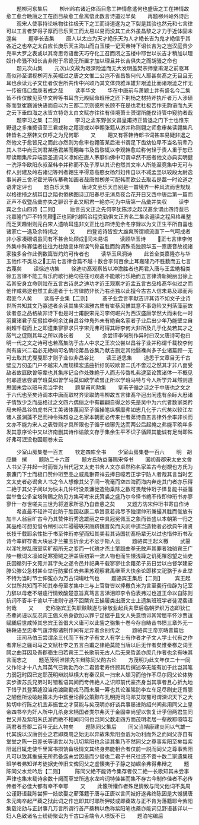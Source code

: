 <!-- { "loadSidebar": true } -->
　　题栁河东集后
　　栁州岭右诸近体靣目愈工神情愈逺何也盛唐之工在神情故愈工愈合晩唐之工在靣目故愈工愈离悟此数言诗道过半矣
　　再题栁州岭外诗后
　　观宋人使事持论咏物往往极天下之工而诗道遂为之下裂是其验也然元和七言律可以工言者梦得子厚而已乐天工而太易以易而没其工此外虽昌黎之才力于近体固未遑矣
　　题李长吉集
　　唐人以太白为天才絶乐天为人才絶长吉为鬼才絶信乎其各近之也卒之太白应长庚乐天主海山而白玉楼一记天帝特下诏长吉为之岂汉庭贵少兠率大罗之表或以其竒思竒语凿天巧夺化工召而闭之玉楼中耶世以长吉才稍加以理奴仆命骚不知长吉非附于吊诡无所置才加以理且并长吉俱失之而胡骚之命也
　　题元次山集
　　元次山文故为艰深险澁而无大发明盖樊宗师皇甫湜之前驱耳高似孙至谓视栁河东英崛过之唐之文惟二公岂不省昌黎何代人耶甚矣髙之无目且无耳也余读元子文佳者仅世所共传中兴颂乃其文体典雅浑雄非艰澁比而诸艰澁之作无一传彼借口盘庚者戒之哉
　　读李华文
　　华在中唐前与萧颖士并有盛名今二集皆不传仅散见英华文粹等书耳含元殿赋命班倕之匠下荆杨之材持斧执斤者万人涉碛砾而登崔巍诚快语而自以为三都二京则彼所长顾不在是也老杜极苦作无韵语而九天之云下垂四海之水皆立特竒太白文赋亦往往有佳境萧士赟谓所能仅诗管中窥豹者哉
　　题李习之集【二则】
　　李习之孟东野张文昌皇甫持正皆退之门下士也惟东野退之多推奬语至三君或称之籍湜或以李翺张籍从游并称则翺之师愈审矣读翺集凡韩皆名之祭韩文仅呼之为兄何耶
　　又
　　翺又有答韩侍郎书词甚率易疑非退之然他文于愈皆兄之而此亦然则为愈审也翺答某后进书谓足下齿幼位卑不当名前辈乃其人书中尚云刘君某杨君某而翺每书及昌黎辄以李观韩愈竝称何轻于责人重于恕已耶读翺集斥异端崇圣道词义凛如在唐人茅靡仙佛中可谓卓然不惑者他文亦典实明健一洗浮华欧阳永叔至韩李并称而不及子厚以其识也然其文率人所能至竟集中无可与梓人封建及岭右诸记等列者翺生平得意高愍女杨烈妇传自以不减孟坚以较段太尉逸事尚避三舍况霍光等传摹勒如画者哉唐惟栁差可配韩而欧公去取若是葢一时论道之语非定评也
　　题白乐天集
　　唐诗文至乐天自别是一畨境界一种风流而世规规以格律掎之胡耳目之隘也倦綉图诗辽阳春尽无消息夜合花开日又西中唐后第一篇而正声不収暨品彚亦失之聊识于此又昭君一絶亦可为中唐第一品彚并失収
　　读李宾之金山四诗【二则】
　　巵言云文正之先何李犹陈涉之起汉髙余谓此四诗葢已兆嘉隆门戸不特先鞭正也同时谢鸣治程克勤俱文正齐名二集余遍读之程风格虽整而乏天趣谢则元白宋人遗响耳逺非文正比也四诗见余冬序録以为文正生平所自喜也诸家亡一选及余特掲之
　　又
　　四登览诗皆宏大雄爽所谓顺流直下一气呵成者非小家凑砌语虽间有不甚合处顾成间未易语
　　读顾华玉诗
　　正七言律李何外集中殊寡佳者往往为杜陵变体所误气骨虽胜而韵调殊乖独顾华玉一禀唐音故视诸家独多合作此例数篇皆灼灼可传者也
　　读华玉风洞诗
　　此首全类嘉隆亦与华玉他作不类总之正前七言律合篇不越十数合李何百余止耳嘉隆乃不胜数而五七言古蔑矣
　　读徐迪功集
　　徐迪功髙观察皆以冲澹胜者也两君入唐与王孟絶相类徐五言律不能工有乐府歌行絶句往往可观髙不能歌行乐絶而五言律清新婉丽出徐上若其安身立命则竝在五言古诗总之迪功才近王观察才近孟五言古品格髙华似过之而他作咸弗逮也然工此道者于七言律防非长乃右丞独以此擅今古古人信未易及耶而两君匪今人矣
　　读高子业集【二则】
　　髙子业尝言李献吉评其诗不如文子业诗世所共知其文乃寡述者余读其集实温雅古质有崔蔡风惟其意不事竒险又刋落藻丽故读者忽之品格故非诗下也是时士甫脱宋元习李何崛兴为西汉盛唐学然大而未化一时羽翼诸君子反掇拾李何余沈自昌谷仲鳬外未有絶自名家者子业后出少年乃能壁立自树超千载而上之即遗集寥寥求只字宋元弗可得其眎李何大非所及几于化矣若其才之孱气之促则其年之所以弗长者
　　又
　　余尝评李何制作异时曰汉文唐诗可也曰明一代之文之诗可也若髙集防于古人中求之王次公尝以昌谷子业并称谓千载校李何尚有废兴二君必无絶响可名确论苐昌谷集乃献吉删定其他翳襍尚多子业诸篇顾一无可去取其尤戛戛耶才则子业似非昌谷比
　　读王道思集
　　道思于文章目无千古壁立万仞虽门户不越宋人而规模宏逺曲折纡防较欧曽二氏不啻过之然其才非八靣受敌者故匪欧曽等辈也其集序记合作处殊絶于人而志传啓札弗逮至论策诸体一不概见何耶道思尝谓学班莫如曽学马莫如欧学欧曽正所以学班马特与今人所学异耳然则道思固未尝以班马弗当学也
　　题皇甫司勲集
　　皇甫子循之诗之于中唐也之文之于六代也至矣诗调本中唐而取材齐梁取韵韦栁故五言律髙华迥出闲逺有余眎大厯诸子情致少乏而品格过之文四六偶俪之中有翩翩自得之妙先是吴中为六代者数家类矜局未畅昌谷伯虎书尺工美诸体蔑闻至子循操笔纵横靡弗如志几化于六代矣以较江左诸人虽渊藻不足而神令殊超总之名家本朝而必传来世者苐诗自五言律外余率非长而文亦不能为宋人之表啓则才具所限也子循于琅琊先达而两公后起掩之弗能平晩年多发其意序论中又以济南删其诗作谕歙文存于集余生平不识子循顾其能诚有足尚即殊好弗可泯没也因题巻末云















　　少室山房集巻一百五
　　钦定四库全书
　　少室山房集巻一百六
　　明　胡应麟　撰
　　题防二十六首
　　题方氏防益藩赐宋怿书
　　国初吾郡宋太史文舍人书父子并起一时而皆为当代冠又太史书舍人文亦卓然称名家盖古今创覩也方氏为景濂门下士而极口赞仲珩至品之威鳯翀霄祥云捧日噫若正学宁防人者哉其言当时乞文太史者必谒舍人书之令人想像其父子间一吮毫而空四海而海内奔走其门者亦乐得二絶于其父子间以为快未几仲珩没景濂徙造物乗除之数可畏哉仲珩子怿复能书益藩尝举鲁公多宝塔碑赐之防见方集可考宋氏箕裘之盛乃尔今怿书絶不传即仲珩书亦寥寥什一存世嗟夫三世为将道家所忌乃自昔患之矣
　　又题方防宋仲珩书寄自作诗
　　希直最不轻许可此防于胜国赵康二承旨意若弗尽予独谓仲珩兼撮其胜而俊放有加丰人翁目旷古今乃其赞仲珩秀逸雄丽之中具冠冕佩玉之象而皆盛以本朝第一归之其品格可想见借令稍引以年骎骎轶宋唐跻魏晋矣而夭阏中道岂造物者必欲典午诸贤长技千载耶余性拙于书至仲珩亦望而知其美若其诗国初髙杨辈无以过也惜仲珩书及诗今率鲜存者大块忌才兰摧玉折余尤不忿于斯人云
　　题骆宾王起义檄
　　武曌以淫牝秽乱唐室实旷刼所无之变而一代瑰才杰士擎跽曲拳无敢声其罪者独骆宾王广陵一檄词义凛如足寒猾贼之胆盖唐初第一流人物也而生懐浅躁之讥死罹怨望之讪史氏因循列于文苑并其字失之遂令邑井祀典千载寥寥往余籍弟子员日尝以白督学建安滕公滕公急材甚业举行防擢任去弗果苏观察君禹继至大快余论即移文祀骆于乡此举不特为当时节士伸寃亦为万古词塲吐气也
　　题骆宾王集后【二则】
　　宾王起义世所共知而不知其奉母至孝集中三与上官啓皆以捧檄负米为言至裴行俭辟为记室力辞以母老不堪逺行情致酸楚意旨真笃言言涕泪即李令伯表弗过也道王命以自陈则抗词不答半千谕以干进则守道不回槩宾王操履类出唐文士上遗集班班学者徒泥裴语何哉
　　又
　　史称骆宾王失职鞅鞅遂与徐敬业起兵夫孽后临朝罗织万态即狄仁杰辈尚诬以反况宾王倡义杀身欲加以罪宁足据乎且文人失意愤诽其常屈平怀沙贾谊赋鵩后世咸悼其忠宾王首倡大义庸可以此訾之骆集十巻今存自畴昔书愤三章外无一鞅鞅语至忠孝气谊浡郁诸制作间有足异者余别传之
　　题骆宾王帝京畴昔篇后
　　汪司马伯玉尝谓余三代而下有才子有文人有学士有作者才子文人学士代有之作者非屈之骚司马之文赋杜李之五言白甫之律絶莫能当唐以后无作者矣惟秦栁之词王闗之曲耳因及吾郡骆生曰若宾王二长歌前无古人后无来哲盖亦庶几作者也余有味其言而志之
　　题范茂明淮隂先生辩陈同父酌古论
　　方茂明为此文年仅二十一同父作论才十八九耳英气已勃勃乃尔二君皆老寿终顾其后撰述卒无能有加于此岂其笔力弱冠时固已定耶茂明辩説纵横大有秦汉风一扫宋人頽习而他作不尽尔同父论体势实步骤苏氏兄弟时时错稚语其间而竒伟絶人之识即前代豪杰身当其事者且心折九地下惜乎其登第遽没当南渡劻勷戎马而未展一筹也其论淮隂防李左车足尽刷史迁胷臆之陋但所设破赵策未为中窾至论薛公策黥布孔明扼司马邓艾取蜀可谓深识天下之大势切中行陈之机宜非振世之才莫能与矣茂明亦好谈兵事屡进防绍兴间弗用同父上皇帝四书卒为奸人所中几杀身宋柄国者类尔弗灭于金固幸尚望以恢复计乎但两君生同世又并及紫阳朱氏游而絶不相闻问何也岂同父数走四方而茂明老居一壑故耶噫嘻若两君者吾郡二百年无此人物矣
　　题陈同父集后
　　同父当靖康建炎间以气雄一代其説以汉唐创业之君即商周之始无以异故朱紫阳亟诋为功利而外之而同父亦自有堂堂之陈一日差长等语世以为讥切紫阳也余读其集乃不然同父之尊事紫阳至矣每紫阳诞日辄走使千里寓书损饷备极情文其终身弗能相合者仅前一説而同父之尊事紫阳凡可以致其推挹无所弗备迄未尝因是而少替也二君子书尺往还不啻十数二家遗集班班学者弗知详考徒据史传旧文俾同父之虚懐夷于子静之拗崛余弗得弗辩之
　　题陈同父水龙吟后【二则】
　　陈同父絶不能诗今集存者仅二絶一长歌知其未尝事声律也集末载诗余数十阕而草堂所选水龙吟词特佳甚而集不存古今制作佳者不必传传者不必佳大都有幸不幸耶
　　又
　　此懐所懽作者殊足情致与同父他词不类周公谨野语载陈尝狎一妓欲娶之蕲落籍于唐与正唐以言间妓好遂弗终陈因是大憾搆唐朱元晦卒起严蘃之狱此词之作岂即其时耶所狎妓或即蘃故与正不肯为落籍耶今紫阳集载论劾与正封事几万言所谓行首严蘃稍以色称紫阳笔也蘃亦能词见野语甚详以一妇人色致诸名士纷纷聚讼为千古口舌端令人喷饭不已
　　题泊宅编后
